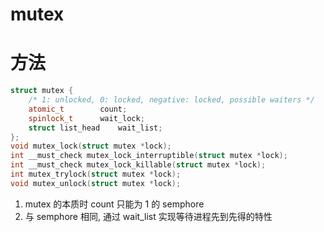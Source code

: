 # mutex
# 方法
```c++
struct mutex {
	/* 1: unlocked, 0: locked, negative: locked, possible waiters */
	atomic_t		count;
	spinlock_t		wait_lock;
	struct list_head	wait_list;
};
void mutex_lock(struct mutex *lock);
int __must_check mutex_lock_interruptible(struct mutex *lock);
int __must_check mutex_lock_killable(struct mutex *lock);
int mutex_trylock(struct mutex *lock);
void mutex_unlock(struct mutex *lock);
```
1. mutex 的本质时 count 只能为 1 的 semphore
2. 与 semphore 相同, 通过 wait_list 实现等待进程先到先得的特性
